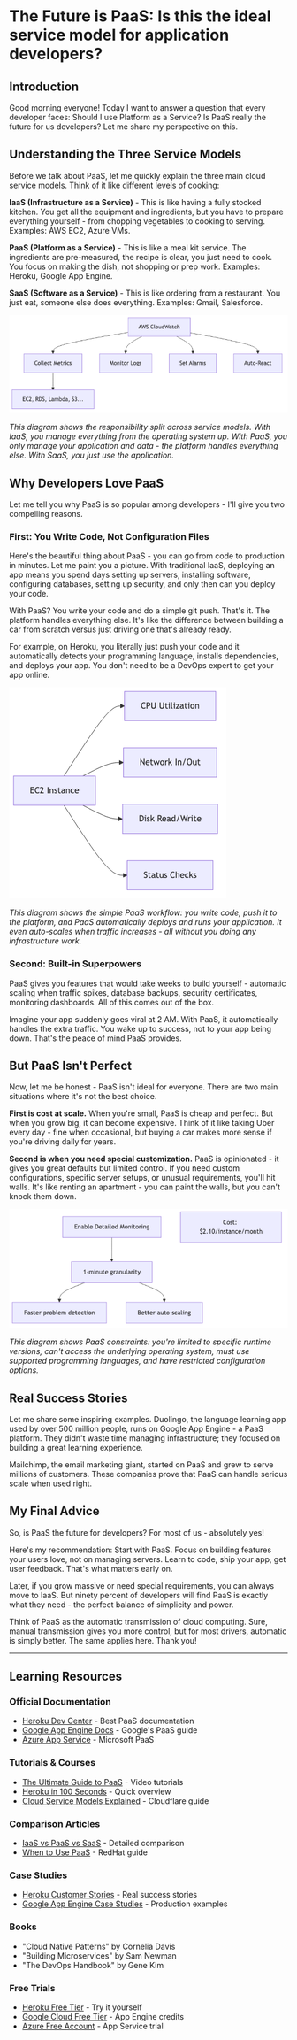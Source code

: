 # The Future is PaaS: Is this the ideal service model for application developers?

## Introduction

Good morning everyone! Today I want to answer a question that every developer faces: Should I use Platform as a Service? Is PaaS really the future for us developers? Let me share my perspective on this.

## Understanding the Three Service Models

Before we talk about PaaS, let me quickly explain the three main cloud service models. Think of it like different levels of cooking:

**IaaS (Infrastructure as a Service)** - This is like having a fully stocked kitchen. You get all the equipment and ingredients, but you have to prepare everything yourself - from chopping vegetables to cooking to serving. Examples: AWS EC2, Azure VMs.

**PaaS (Platform as a Service)** - This is like a meal kit service. The ingredients are pre-measured, the recipe is clear, you just need to cook. You focus on making the dish, not shopping or prep work. Examples: Heroku, Google App Engine.

**SaaS (Software as a Service)** - This is like ordering from a restaurant. You just eat, someone else does everything. Examples: Gmail, Salesforce.

![Generated Mermaid Diagram 1](diagram_images/diagram_1.png)

*This diagram shows the responsibility split across service models. With IaaS, you manage everything from the operating system up. With PaaS, you only manage your application and data - the platform handles everything else. With SaaS, you just use the application.*

## Why Developers Love PaaS

Let me tell you why PaaS is so popular among developers - I'll give you two compelling reasons.

### First: You Write Code, Not Configuration Files

Here's the beautiful thing about PaaS - you can go from code to production in minutes. Let me paint you a picture. With traditional IaaS, deploying an app means you spend days setting up servers, installing software, configuring databases, setting up security, and only then can you deploy your code.

With PaaS? You write your code and do a simple git push. That's it. The platform handles everything else. It's like the difference between building a car from scratch versus just driving one that's already ready.

For example, on Heroku, you literally just push your code and it automatically detects your programming language, installs dependencies, and deploys your app. You don't need to be a DevOps expert to get your app online.

![Generated Mermaid Diagram 2](diagram_images/diagram_2.png)

*This diagram shows the simple PaaS workflow: you write code, push it to the platform, and PaaS automatically deploys and runs your application. It even auto-scales when traffic increases - all without you doing any infrastructure work.*

### Second: Built-in Superpowers

PaaS gives you features that would take weeks to build yourself - automatic scaling when traffic spikes, database backups, security certificates, monitoring dashboards. All of this comes out of the box.

Imagine your app suddenly goes viral at 2 AM. With PaaS, it automatically handles the extra traffic. You wake up to success, not to your app being down. That's the peace of mind PaaS provides.

## But PaaS Isn't Perfect

Now, let me be honest - PaaS isn't ideal for everyone. There are two main situations where it's not the best choice.

**First is cost at scale.** When you're small, PaaS is cheap and perfect. But when you grow big, it can become expensive. Think of it like taking Uber every day - fine when occasional, but buying a car makes more sense if you're driving daily for years.

**Second is when you need special customization.** PaaS is opinionated - it gives you great defaults but limited control. If you need custom configurations, specific server setups, or unusual requirements, you'll hit walls. It's like renting an apartment - you can paint the walls, but you can't knock them down.

![Generated Mermaid Diagram 3](diagram_images/diagram_3.png)

*This diagram shows PaaS constraints: you're limited to specific runtime versions, can't access the underlying operating system, must use supported programming languages, and have restricted configuration options.*

## Real Success Stories

Let me share some inspiring examples. Duolingo, the language learning app used by over 500 million people, runs on Google App Engine - a PaaS platform. They didn't waste time managing infrastructure; they focused on building a great learning experience.

Mailchimp, the email marketing giant, started on PaaS and grew to serve millions of customers. These companies prove that PaaS can handle serious scale when used right.

## My Final Advice

So, is PaaS the future for developers? For most of us - absolutely yes! 

Here's my recommendation: Start with PaaS. Focus on building features your users love, not on managing servers. Learn to code, ship your app, get user feedback. That's what matters early on.

Later, if you grow massive or need special requirements, you can always move to IaaS. But ninety percent of developers will find PaaS is exactly what they need - the perfect balance of simplicity and power.

Think of PaaS as the automatic transmission of cloud computing. Sure, manual transmission gives you more control, but for most drivers, automatic is simply better. The same applies here. Thank you!

---

## Learning Resources

### Official Documentation
- [Heroku Dev Center](https://devcenter.heroku.com/) - Best PaaS documentation
- [Google App Engine Docs](https://cloud.google.com/appengine/docs) - Google's PaaS guide
- [Azure App Service](https://docs.microsoft.com/en-us/azure/app-service/) - Microsoft PaaS

### Tutorials & Courses
- [The Ultimate Guide to PaaS](https://www.youtube.com/results?search_query=paas+tutorial) - Video tutorials
- [Heroku in 100 Seconds](https://www.youtube.com/watch?v=Qhey_Zu65kA) - Quick overview
- [Cloud Service Models Explained](https://www.cloudflare.com/learning/cloud/what-is-paas/) - Cloudflare guide

### Comparison Articles
- [IaaS vs PaaS vs SaaS](https://www.bmc.com/blogs/saas-vs-paas-vs-iaas-whats-the-difference-and-how-to-choose/) - Detailed comparison
- [When to Use PaaS](https://www.redhat.com/en/topics/cloud-computing/what-is-paas) - RedHat guide

### Case Studies
- [Heroku Customer Stories](https://www.heroku.com/customers) - Real success stories
- [Google App Engine Case Studies](https://cloud.google.com/customers#/products=App_Engine) - Production examples

### Books
- "Cloud Native Patterns" by Cornelia Davis
- "Building Microservices" by Sam Newman
- "The DevOps Handbook" by Gene Kim

### Free Trials
- [Heroku Free Tier](https://www.heroku.com/free) - Try it yourself
- [Google Cloud Free Tier](https://cloud.google.com/free) - App Engine credits
- [Azure Free Account](https://azure.microsoft.com/free/) - App Service trial
